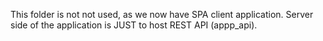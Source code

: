 This folder is not not used, as we now have SPA client application. Server side of the application is
JUST to host REST API (appp_api).